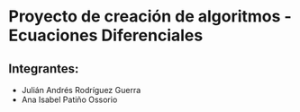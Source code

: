 # Proyecto de creación de algoritmos - Ecuaciones Diferenciales

## Integrantes:
- Julián Andrés Rodríguez Guerra
- Ana Isabel Patiño Ossorio